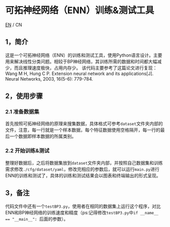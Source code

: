 # 可拓神经网络（ENN）训练&测试工具

[EN](README.md) / CN

## 1，简介

这是一个可拓神经网络（ENN）的训练和测试工具，使用Python语言设计。主要用来解决线性分类问题。相较于BP神经网络，其训练所需的数据和时间都大幅减少，而且推理速度极快，占用内存少。
该代码主要参考了这篇论文进行复现：
Wang M H, Hung C P. Extension neural network and its applications[J]. Neural Networks, 2003, 16(5-6): 779-784.



## 2，使用步骤

### 2.1 准备数据集

首先按照可拓神经网络的原理来搜集数据，具体格式可参考`dataset`文件夹内部的文件，注意，每一行就是一个样本数据，每个特征数据使用空格隔开，每一行的最后一个数据即样本数据的所属类别。



### 2.2 开始训练&测试

整理好数据后，之后将数据集放到`dataset`文件夹内部，并按照自己数据集和训练需求修改`./cfg/dataset/yaml`，修改完相应的参数后，就可以运行`main.py`进行ENN的训练和测试了，具体的训练和测试结果会以图表和终端输出的形式呈现。

## 3，备注
代码文件中还有一个`testBP3.py`，使用者在相同的数据集上运行这个程序，对比ENN和BP神经网络的训练速度和精度（ps:记得修改`testBP3.py`中`if __name__ == "__main__": `后面的参数）。
